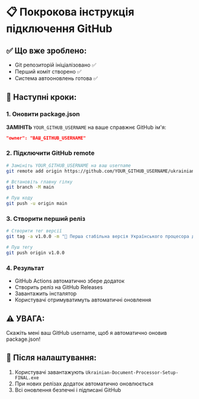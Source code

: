# 📋 Покрокова інструкція підключення GitHub

## ✅ Що вже зроблено:
- Git репозиторій ініціалізовано ✅
- Перший коміт створено ✅  
- Система автооновлень готова ✅

## 🔗 Наступні кроки:

### 1. Оновити package.json
**ЗАМІНІТЬ** `YOUR_GITHUB_USERNAME` на ваше справжнє GitHub ім'я:

```json
"owner": "ВАШ_GITHUB_USERNAME"
```

### 2. Підключити GitHub remote
```bash
# Замініть YOUR_GITHUB_USERNAME на ваш username
git remote add origin https://github.com/YOUR_GITHUB_USERNAME/ukrainian-document-processor.git

# Встановіть главну гілку
git branch -M main

# Пуш коду
git push -u origin main
```

### 3. Створити перший реліз
```bash
# Створити тег версії
git tag -a v1.0.0 -m "🚀 Перша стабільна версія Українського процесора документів"

# Пуш тегу
git push origin v1.0.0
```

### 4. Результат
- GitHub Actions автоматично збере додаток
- Створить реліз на GitHub Releases  
- Завантажить інсталятор
- Користувачі отримуватимуть автоматичні оновлення

## ⚠️ УВАГА:
Скажіть мені ваш GitHub username, щоб я автоматично оновив package.json!

## 🎯 Після налаштування:
1. Користувачі завантажують `Ukrainian-Document-Processor-Setup-FINAL.exe`
2. При нових релізах додаток автоматично оновлюється
3. Всі оновлення безпечні і підписані GitHub